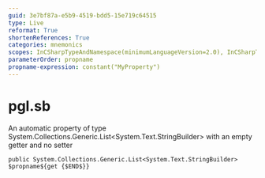 ```yaml
---
guid: 3e7bf87a-e5b9-4519-bdd5-15e719c64515
type: Live
reformat: True
shortenReferences: True
categories: mnemonics
scopes: InCSharpTypeAndNamespace(minimumLanguageVersion=2.0), InCSharpTypeMember(minimumLanguageVersion=2.0)
parameterOrder: propname
propname-expression: constant("MyProperty")
---
```


# pgl.sb

An automatic property of type System.Collections.Generic.List<System.Text.StringBuilder> with an empty getter and no setter

```
public System.Collections.Generic.List<System.Text.StringBuilder> $propname${get {$END$}}
```
